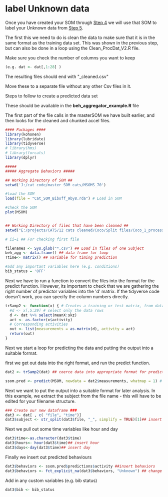 
# label Unknown data

Once you have created your SOM through [Step 4](https://github.com/cclemente/Animal_accelerometry/tree/main/testing_training) we will use that SOM to label your Unknown data from [Step 5](https://github.com/cclemente/Animal_accelerometry/tree/main/chunking_data). 


The first this we need to do is clean the data to make sure that it is in the same format as the training data set. 
This was shown in the previous step, but can also be done in a loop using the Clean_ProcDat_V2.R file. 

Make sure you check the number of columns you want to keep 

```R
(e.g. dat <- dat[,1:28] )
```


The resulting files should end with "_cleaned.csv"

Move these to a separate file without any other Csv files in it. 



Steps to follow to create a predicted data set 

These should be available in the **beh_aggregator_example.R** file


The first part of the file calls in the masterSOM we have built earlier, and then looks for the cleaned and chunked accel files. 

```R
#### Packages ####
library(kohonen)
library(lubridate)
library(tidyverse)
# library(hms)
# library(forcats)
library(dplyr)

#####
##### Aggregate Behaviors #####

## Working Directory of SOM ##
setwd('J:/cat code/master SOM cats/MSOMS_70')

#load the SOM
load(file = "Cat_SOM_Biboff_9by8.rda") # Load in SOM 

#check the SOM
plot(MSOM)


## Working Directory of files that have been cleaned ##
setwd("E:/projects/CATS/12 cats cleaned/Coco/Split files/Coco_1_processed/bibon")

# ii=1 ## For checking first file

filenames <- Sys.glob("*.csv") ## Load in files of one Subject
beh_agg <- data.frame() ## data frame for loop
Ttime<- matrix() ## variable for timing prediction

#add any important variables here (e.g. conditions) 
bib_status = 'OFF'

```

Next we have to run a function to convert the files into the format for the predict function. However, its important to check that we are gathering the right number of predictor variables into the 'd' matrix. If the tidyverse code doesn't work, you can specify the column numbers directly. 

```R
trSamp2 <- function(x) { # Creates a training or test matrix, from data frame x, using a sample of size n (default is all rows)			
  #d <- x[,5:29] # select only the data rows
  d <- dat %>% select(meanX:skz)
  act <- as.factor(x$activity)
  # Corresponding activities
  out <- list(measurements = as.matrix(d), activity = act)
  return(out)
}
```

Next we start a loop for predicting the data and putting the output into a suitable format. 

first we get out data into the right format, and run the predict function. 

```R
dat2 <- trSamp2(dat) ## coerce data into appropriate format for predict

ssom.pred <- predict(MSOM, newdata = dat2$measurements, whatmap = 1) # predict behaviors

```

Next we want to put the output into a suitable format for later analysis. 
In this example, we extract the subject from the file name - this will have to be edited for your filename structure. 

```R
### Create our new dataframe ###
dat3 <- dat[ , c( "file", "time")]
dat3$subject <- str_split(dat3$file, "_", simplify = TRUE)[1]## insert subject
```

Next we pull out some time variables like hour and day

```R
dat3$time<-as.character(dat3$time)
dat3$hours<- hour(dat3$time)## insert hour
dat3$days<-day(dat3$time)## insert day
```

Finally we insert out predicted behaviours

```R
dat3$behaviors <- ssom.pred$predictions$activity ##insert behaviors
dat3$behaviors <- fct_explicit_na(dat3$behaviors, "Unknown") ## change NA to factor unknown
```

Add in any custom variables (e.g. bib status)

```R
dat3$bib <- bib_status
```


























